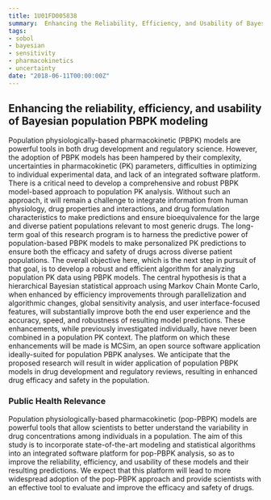 ```yaml
---
title: 1U01FD005838
summary:  Enhancing the Reliability, Efficiency, and Usability of Bayesian Population PBPK Modeling
tags:
- sobol
- bayesian
- sensitivity
- pharmacokinetics
- uncertainty
date: "2018-06-11T00:00:00Z"
---
```


## Enhancing the reliability, efficiency, and usability of Bayesian population PBPK modeling

Population physiologically-based pharmacokinetic (PBPK) models are powerful tools in both drug development and regulatory science. However, the adoption of PBPK models has been hampered by their complexity, uncertainties in pharmacokinetic (PK) parameters, difficulties in optimizing to individual experimental data, and lack of an integrated software platform. There is a critical need to develop a comprehensive and robust PBPK model-based approach to population PK analysis. Without such an approach, it will remain a challenge to integrate information from human physiology, drug properties and interactions, and drug formulation characteristics to make predictions and ensure bioequivalence for the large and diverse patient populations relevant to most generic drugs. The long-term goal of this research program is to harness the predictive power of population-based PBPK models to make personalized PK predictions to ensure both the efficacy and safety of drugs across diverse patient populations. The overall objective here, which is the next step in pursuit of that goal, is to develop a robust and efficient algorithm for analyzing population PK data using PBPK models. The central hypothesis is that a hierarchical Bayesian statistical approach using Markov Chain Monte Carlo, when enhanced by efficiency improvements through parallelization and algorithmic changes, global sensitivity analysis, and user interface-focused features, will substantially improve both the end user experience and the accuracy, speed, and robustness of resulting model predictions. These enhancements, while previously investigated individually, have never been combined in a population PK context. The platform on which these enhancements will be made is MCSim, an open source software application ideally-suited for population PBPK analyses. We anticipate that the proposed research will result in wider application of population PBPK models in drug development and regulatory reviews, resulting in enhanced drug efficacy and safety in the population.

### Public Health Relevance

Population physiologically-based pharmacokinetic (pop-PBPK) models are powerful tools that allow scientists to better understand the variability in drug concentrations among individuals in a population. The aim of this study is to incorporate state-of-the-art modeling and statistical algorithms into an integrated software platform for pop-PBPK analysis, so as to improve the reliability, efficiency, and usability of these models and their resulting predictions. We expect that this platform will lead to more widespread adoption of the pop-PBPK approach and provide scientists with an effective tool to evaluate and improve the efficacy and safety of drugs.
